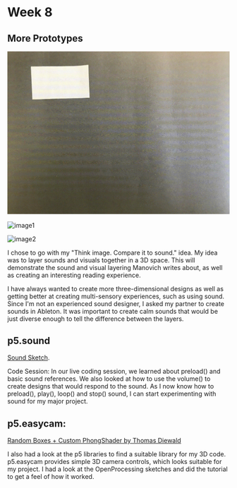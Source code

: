 # Week 8

## More Prototypes

![This is a gif](https://github.com/KristineGudmundsen/CodeWords/raw/master/SKO/Week_08/LayersGif.gif)

![image1](https://github.com/KristineGudmundsen/CodeWords/raw/master/SKO/Week_08/Layers.png)

![image2](https://github.com/KristineGudmundsen/CodeWords/raw/master/SKO/Week_08/3D.png)

I chose to go with my "Think image. Compare it to sound." idea. My idea was to layer sounds and visuals together in a 3D space. This will demonstrate the sound and visual layering Manovich writes about, as well as creating an interesting reading experience. 

I have always wanted to create more three-dimensional designs as well as getting better at creating multi-sensory experiences, such as using sound. Since I'm not an experienced sound designer, I asked my partner to create sounds in Ableton. It was important to create calm sounds that would be just diverse enough to tell the difference between the layers.

## p5.sound
[Sound Sketch](https://kristinegudmundsen.github.io/CodeWords/SKO/Week_08/SoundTorus/).

Code Session:
In our live coding session, we learned about preload() and basic sound references. We also looked at how to use the volume() to create designs that would respond to the sound. As I now know how to preload(), play(), loop() and stop() sound, I can start experimenting with sound for my major project.

## p5.easycam:
[Random Boxes + Custom PhongShader by Thomas Diewald](https://www.openprocessing.org/sketch/493904)

I also had a look at the p5 libraries to find a suitable library for my 3D code. p5.easycam provides simple 3D camera controls, which looks suitable for my project. I had a look at the OpenProcessing sketches and did the tutorial to get a feel of how it worked. 
